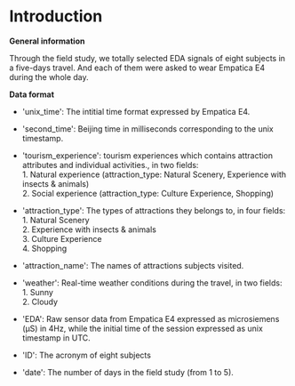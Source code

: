 Introduction
====

**General information**

Through the field study, we totally selected EDA signals of eight subjects in a five-days travel. And each of them were asked to wear Empatica E4 during the whole day.

**Data format**

- 'unix_time': The intitial time format expressed by Empatica E4.

- 'second_time': Beijing time in milliseconds corresponding to the unix timestamp.

- 'tourism_experience':  tourism experiences which contains attraction attributes and individual activities., in two fields:<br/>
        1. Natural experience (attraction_type: Natural Scenery, Experience with insects & animals)<br/>
        2. Social experience (attraction_type: Culture Experience, Shopping)
											 
- 'attraction_type': The types of attractions they belongs to, in four fields:<br/>
        1. Natural Scenery<br/>
        2. Experience with insects & animals<br/>
        3. Culture Experience<br/>
        4. Shopping

- 'attraction_name': The names of attractions subjects visited.

- 'weather': Real-time weather conditions during the travel, in two fields:<br/>
        1. Sunny<br/>
        2. Cloudy

- 'EDA': Raw sensor data from Empatica E4 expressed as microsiemens (μS) in 4Hz, while the initial time of the session  expressed as unix timestamp in UTC.

- 'ID': The acronym of eight subjects

- 'date': The number of days in the field study (from 1 to 5).
